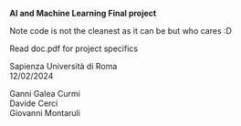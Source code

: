 **AI and Machine Learning Final project**

Note code is not the cleanest as it can be but who cares :D

Read doc.pdf for project specifics 


Sapienza Università di Roma <br>
12/02/2024

Ganni Galea Curmi <br>
Davide Cerci <br>
Giovanni Montaruli 
